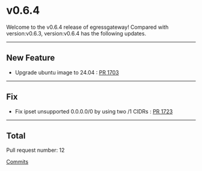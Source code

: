 
# v0.6.4
Welcome to the v0.6.4 release of egressgateway!
Compared with version:v0.6.3, version:v0.6.4 has the following updates.

***

## New Feature

* Upgrade ubuntu image to 24.04 : [PR 1703](https://github.com/spidernet-io/egressgateway/pull/1703)



***

## Fix

* Fix ipset unsupported 0.0.0.0/0 by using two /1 CIDRs : [PR 1723](https://github.com/spidernet-io/egressgateway/pull/1723)



***

## Total 

Pull request number: 12

[ Commits ](https://github.com/spidernet-io/egressgateway/compare/v0.6.3...v0.6.4)
